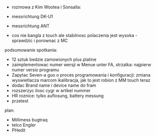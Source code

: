 - rozmowa z Kim Wootea i Sonsalla:
- messrichtung DK-U1
- messrichtung ANT

- cos nie bangla z touch ale stabilnosc polaczenia jest wysoka - sprawdzic i porownac z MC


podsumowanie spotkania:
- 12 sztuk bedzie zamowionych  plus platine
- zaimplementowac numer wersji w Menue unter FA, strzalka: najpierw numer versio programu
- Zapytac Seven-a guo o proces programowania i konfiguracji:  zmiana wyswietlacza marcom ikalibracja, jak to jest robion z MM touch teraz
- dodac Brand name i device name do fram
- rozszerzyc ilosc cygr w artikel nummer
- HR roznice: tylko auflosung, battery messung
- przetest


plan:
- Millimess bugtraq
- telco Engler
- PHedit